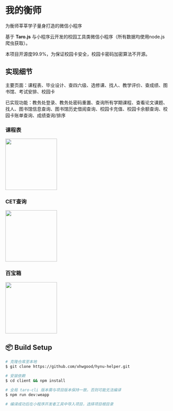 # 我的衡师
为衡师莘莘学子量身打造的微信小程序

基于 **Taro.js** 与小程序云开发的校园工具类微信小程序（所有数据均使用node.js爬虫获取）。

本项目开源度99.9%，为保证校园卡安全，校园卡密码加密算法不开源。

## 实现细节

主要页面：课程表、毕业设计、查四六级、选修课、找人、教学评价、查成绩、图书馆、考试安排、校园卡

已实现功能：教务处登录、教务处密码重置、查询所有学期课程、查看论文课题、找人、图书馆信息查询、图书馆历史借阅查询、校园卡充值、校园卡余额查询、校园卡账单查询、成绩查询/排序

### 课程表

<!-- [课程表](http://cdn.xianghw.xyz/%E8%AF%BE%E7%A8%8B%E8%A1%A8.png "课程表") -->
<img src="http://cdn.xianghw.xyz/%E8%AF%BE%E7%A8%8B%E8%A1%A8.png" width="160" />

### CET查询

<img src="http://cdn.xianghw.xyz/%E6%9F%A5%E5%9B%9B%E5%85%AD%E7%BA%A7.png" width="160" />

### 百宝箱

<img src="http://cdn.xianghw.xyz/%E7%99%BE%E5%AE%9D%E7%AE%B1.png" width="160" />


## :package: Build Setup

``` bash
# 克隆仓库至本地
$ git clone https://github.com/xhwgood/hynu-helper.git

# 安装依赖
$ cd client && npm install

# 全局 taro-cli 版本需与项目版本保持一致，否则可能无法编译
$ npm run dev:weapp

# 编译成功后在小程序开发者工具中导入项目，选择项目根目录
```
